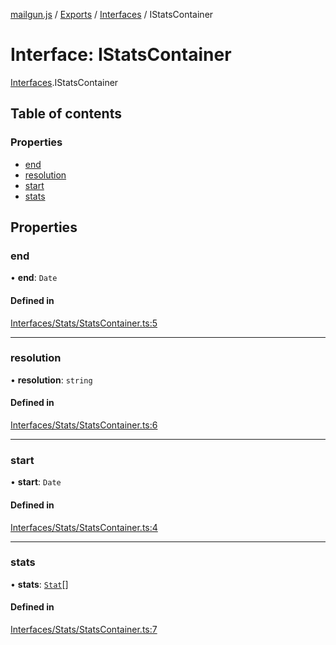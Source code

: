 [mailgun.js](../README.md) / [Exports](../modules.md) / [Interfaces](../modules/Interfaces.md) / IStatsContainer

# Interface: IStatsContainer

[Interfaces](../modules/Interfaces.md).IStatsContainer

## Table of contents

### Properties

- [end](Interfaces.IStatsContainer.md#end)
- [resolution](Interfaces.IStatsContainer.md#resolution)
- [start](Interfaces.IStatsContainer.md#start)
- [stats](Interfaces.IStatsContainer.md#stats)

## Properties

### end

• **end**: `Date`

#### Defined in

[Interfaces/Stats/StatsContainer.ts:5](https://github.com/mailgun/mailgun.js/blob/6248cc0/lib/Interfaces/Stats/StatsContainer.ts#L5)

___

### resolution

• **resolution**: `string`

#### Defined in

[Interfaces/Stats/StatsContainer.ts:6](https://github.com/mailgun/mailgun.js/blob/6248cc0/lib/Interfaces/Stats/StatsContainer.ts#L6)

___

### start

• **start**: `Date`

#### Defined in

[Interfaces/Stats/StatsContainer.ts:4](https://github.com/mailgun/mailgun.js/blob/6248cc0/lib/Interfaces/Stats/StatsContainer.ts#L4)

___

### stats

• **stats**: [`Stat`](../modules.md#stat)[]

#### Defined in

[Interfaces/Stats/StatsContainer.ts:7](https://github.com/mailgun/mailgun.js/blob/6248cc0/lib/Interfaces/Stats/StatsContainer.ts#L7)
